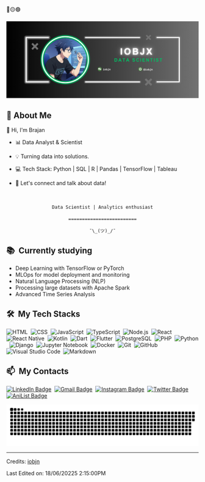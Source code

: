 <div>
🔴🟡🟢

<br>

</div>


<div align="center" > <br>
  <img src="https://github.com/iobjn/recours/blob/main/tokennew.png" alt="Card header"/>
  
</div>


<div>

  ## 🧭 About Me

👋 Hi, I'm Brajan

- 📊 Data Analyst & Scientist
- 💡 Turning data into solutions.
- 💻 Tech Stack: Python | SQL | R | Pandas | TensorFlow | Tableau
- 💬 Let's connect and talk about data!


  <br>
  

</div>


<div align="center">

  `Data Scientist | Analytics enthusiast`
  <br>

  `=========================`
  <br>

  `¯\_(ツ)_/¯`
</div>


<div>

  ## 📚 &nbsp;Currently studying

  - Deep Learning with TensorFlow or PyTorch
  - MLOps for model deployment and monitoring
  - Natural Language Processing (NLP)
  - Processing large datasets with Apache Spark
  - Advanced Time Series Analysis

</div>


<div>

  ## 🛠️ &nbsp;My Tech Stacks

  ![HTML](https://img.shields.io/badge/-HTML-0D1117?style=flat&logo=HTML5)&nbsp;
  ![CSS](https://img.shields.io/badge/-CSS-0D1117?style=flat&logo=CSS3&logoColor=1572B6)&nbsp;
  ![JavaScript](https://img.shields.io/badge/-JavaScript-0D1117?style=flat&logo=javascript)&nbsp;
  ![TypeScript](https://img.shields.io/badge/-TypeScript-0D1117?style=flat&logo=typescript)&nbsp;
  ![Node.js](https://img.shields.io/badge/-Node.js-0D1117?style=flat&logo=node.js)&nbsp;
  ![React](https://img.shields.io/badge/-React-0D1117?style=flat&logo=react)&nbsp;
  ![React Native](https://img.shields.io/badge/-React%20Native-0D1117?style=flat&logo=react)&nbsp;
  ![Kotlin](https://img.shields.io/badge/-Kotlin-0D1117?style=flat&logo=kotlin)&nbsp;
  ![Dart](https://img.shields.io/badge/-Dart-0D1117?style=flat&logo=dart)&nbsp;
  ![Flutter](https://img.shields.io/badge/-Flutter-0D1117?style=flat&logo=flutter)&nbsp;
  ![PostgreSQL](https://img.shields.io/badge/-PostgreSQL-0D1117?style=flat&logo=postgresql)&nbsp;
  ![PHP](https://img.shields.io/badge/-PHP-0D1117?style=flat&logo=PHP&logoColor=777BB4)&nbsp;
  ![Python](https://img.shields.io/badge/-Python-0D1117?style=flat&logo=python)&nbsp;
  ![Django](https://img.shields.io/badge/-Django-0D1117?style=flat&logo=django)&nbsp;
  ![Jupyter Notebook](https://img.shields.io/badge/-Jupyter%20Notebook-0D1117?style=flat&logo=jupyter)&nbsp;
  ![Docker](https://img.shields.io/badge/-Docker-0D1117?style=flat&logo=docker)&nbsp;
  ![Git](https://img.shields.io/badge/-Git-0D1117?style=flat&logo=git)&nbsp;
  ![GitHub](https://img.shields.io/badge/-GitHub-0D1117?style=flat&logo=github)&nbsp;
  ![Visual Studio Code](https://img.shields.io/badge/-VS%20Code-0D1117?style=flat&logo=visual-studio-code&logoColor=007ACC)&nbsp;
  ![Markdown](https://img.shields.io/badge/-Markdown-0D1117?style=flat&logo=markdown)

</div>




<div>

  ## 📫 &nbsp;My Contacts

  <!-- [![Portfolio Badge](https://img.shields.io/badge/-Portifolio-blueviolet?style=flat-square&logo=Portfolio&logoColor=white)](https://pepyn0.github.io/)&nbsp; -->
  [![LinkedIn Badge](https://img.shields.io/badge/-bjn-blue?style=flat-square&logo=Linkedin&logoColor=white&link=https://www.linkedin.com/in/pablodsilva/)](https://www.linkedin.com/in/bjn/)&nbsp;
  [![Gmail Badge](https://img.shields.io/badge/-bjn26@gmail.com-red?style=flat-square&logo=Gmail&logoColor=white)](mailto:bjn26@gmail.com)&nbsp;
  [![Instagram Badge](https://img.shields.io/badge/-bjn-EB2A08?style=flat-square&logo=Instagram&logoColor=white)](https://www.instagram.com/bjn/)&nbsp;
  [![Twitter Badge](https://img.shields.io/badge/-bjn-blue?style=flat-square&logo=Twitter&logoColor=white)](https://twitter.com/bjn)&nbsp;
  [![AniList Badge](https://img.shields.io/badge/-bjn-C063FF?style=flat-square&logo=Anilist&logoColor=white)](https://anilist.co/user/bjn/)

</div>



<div>
  <img src="https://github.com/Pepyn0/Pepyn0/raw/output/github-contribution-grid-snake.svg" alt="snake"></center>
</div>

<!-- ## 📚 &nbsp;My Projects -->


------
Credits: [iobjn](https://github.com/iobjn)

Last Edited on: 18/06/20225  2:15:00PM
